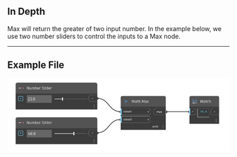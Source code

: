 ## In Depth
Max will return the greater of two input number. In the example below, we use two number sliders to control the inputs to a Max node.
___
## Example File

![Max (value1, value2)](./DSCore.Math.Max(value1,%20value2)_img.jpg)

